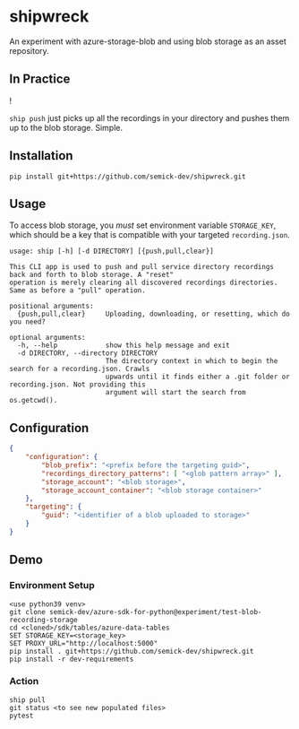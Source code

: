 # shipwreck
An experiment with azure-storage-blob and using blob storage as an asset repository.

## In Practice

! [](./example_of_ship.gif)

`ship push` just picks up all the recordings in your directory and pushes them up to the blob storage. Simple.

## Installation

`pip install git+https://github.com/semick-dev/shipwreck.git`

## Usage

To access blob storage, you _must_ set environment variable `STORAGE_KEY`, which should be a key that is compatible with your targeted `recording.json`.

```
usage: ship [-h] [-d DIRECTORY] [{push,pull,clear}]

This CLI app is used to push and pull service directory recordings back and forth to blob storage. A "reset"
operation is merely clearing all discovered recordings directories. Same as before a "pull" operation.

positional arguments:
  {push,pull,clear}     Uploading, downloading, or resetting, which do you need?

optional arguments:
  -h, --help            show this help message and exit
  -d DIRECTORY, --directory DIRECTORY
                        The directory context in which to begin the search for a recording.json. Crawls
                        upwards until it finds either a .git folder or recording.json. Not providing this
                        argument will start the search from os.getcwd().
```

## Configuration

```json
{
    "configuration": { 
        "blob_prefix": "<prefix before the targeting guid>",
        "recordings_directory_patterns": [ "<glob pattern array>" ],
        "storage_account": "<blob storage>",
        "storage_account_container": "<blob storage container>"
    },
    "targeting": {
        "guid": "<identifier of a blob uploaded to storage>"
    }
}
```

## Demo

### Environment Setup
```
<use python39 venv>
git clone semick-dev/azure-sdk-for-python@experiment/test-blob-recording-storage
cd <cloned>/sdk/tables/azure-data-tables
SET STORAGE_KEY=<storage_key>
SET PROXY_URL="http://localhost:5000"
pip install . git+https://github.com/semick-dev/shipwreck.git
pip install -r dev-requirements
```

### Action

```
ship pull
git status <to see new populated files>
pytest
```
